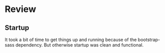 # Review

## Startup

It took a bit of time to get things up and running because of the
bootstrap-sass dependency.  But otherwise startup was clean and functional.


